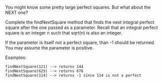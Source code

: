 You might know some pretty large perfect squares. But what about the NEXT one?

Complete the findNextSquare method that finds the next integral perfect square after the one passed as a parameter. Recall that an integral perfect square is an integer n such that sqrt(n) is also an integer.

If the parameter is itself not a perfect square, than -1 should be returned. You may assume the parameter is positive.

Examples:

```
findNextSquare(121) --> returns 144
findNextSquare(625) --> returns 676
findNextSquare(114) --> returns -1 since 114 is not a perfect
```
